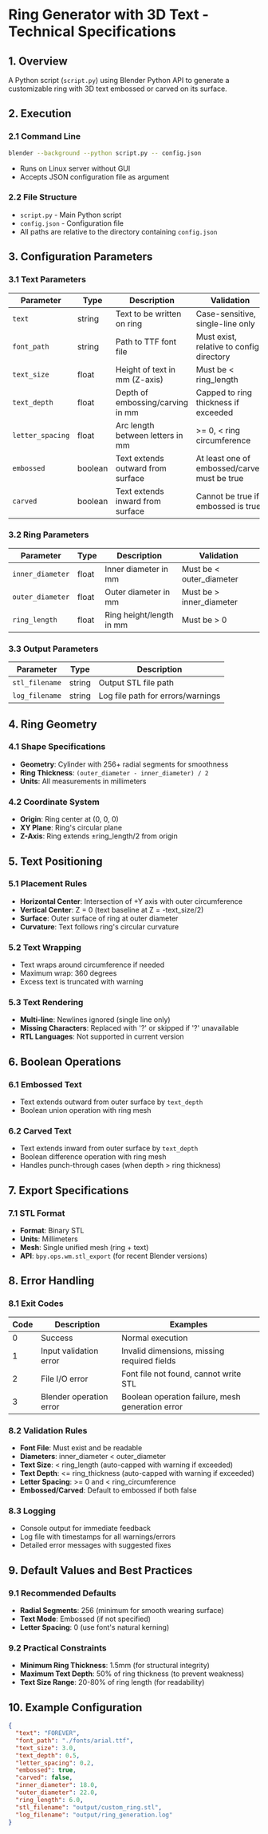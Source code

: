 # Ring Generator with 3D Text - Technical Specifications

## 1. Overview

A Python script (`script.py`) using Blender Python API to generate a customizable ring with 3D text embossed or carved on its surface.

## 2. Execution

### 2.1 Command Line
```bash
blender --background --python script.py -- config.json
```
- Runs on Linux server without GUI
- Accepts JSON configuration file as argument

### 2.2 File Structure
- `script.py` - Main Python script
- `config.json` - Configuration file
- All paths are relative to the directory containing `config.json`

## 3. Configuration Parameters

### 3.1 Text Parameters
| Parameter | Type | Description | Validation |
|-----------|------|-------------|------------|
| `text` | string | Text to be written on ring | Case-sensitive, single-line only |
| `font_path` | string | Path to TTF font file | Must exist, relative to config directory |
| `text_size` | float | Height of text in mm (Z-axis) | Must be < ring_length |
| `text_depth` | float | Depth of embossing/carving in mm | Capped to ring thickness if exceeded |
| `letter_spacing` | float | Arc length between letters in mm | >= 0, < ring circumference |
| `embossed` | boolean | Text extends outward from surface | At least one of embossed/carved must be true |
| `carved` | boolean | Text extends inward from surface | Cannot be true if embossed is true |

### 3.2 Ring Parameters
| Parameter | Type | Description | Validation |
|-----------|------|-------------|------------|
| `inner_diameter` | float | Inner diameter in mm | Must be < outer_diameter |
| `outer_diameter` | float | Outer diameter in mm | Must be > inner_diameter |
| `ring_length` | float | Ring height/length in mm | Must be > 0 |

### 3.3 Output Parameters
| Parameter | Type | Description |
|-----------|------|-------------|
| `stl_filename` | string | Output STL file path |
| `log_filename` | string | Log file path for errors/warnings |

## 4. Ring Geometry

### 4.1 Shape Specifications
- **Geometry**: Cylinder with 256+ radial segments for smoothness
- **Ring Thickness**: `(outer_diameter - inner_diameter) / 2`
- **Units**: All measurements in millimeters

### 4.2 Coordinate System
- **Origin**: Ring center at (0, 0, 0)
- **XY Plane**: Ring's circular plane
- **Z-Axis**: Ring extends ±ring_length/2 from origin

## 5. Text Positioning

### 5.1 Placement Rules
- **Horizontal Center**: Intersection of +Y axis with outer circumference
- **Vertical Center**: Z = 0 (text baseline at Z = -text_size/2)
- **Surface**: Outer surface of ring at outer diameter
- **Curvature**: Text follows ring's circular curvature

### 5.2 Text Wrapping
- Text wraps around circumference if needed
- Maximum wrap: 360 degrees
- Excess text is truncated with warning

### 5.3 Text Rendering
- **Multi-line**: Newlines ignored (single line only)
- **Missing Characters**: Replaced with '?' or skipped if '?' unavailable
- **RTL Languages**: Not supported in current version

## 6. Boolean Operations

### 6.1 Embossed Text
- Text extends outward from outer surface by `text_depth`
- Boolean union operation with ring mesh

### 6.2 Carved Text
- Text extends inward from outer surface by `text_depth`
- Boolean difference operation with ring mesh
- Handles punch-through cases (when depth > ring thickness)

## 7. Export Specifications

### 7.1 STL Format
- **Format**: Binary STL
- **Units**: Millimeters
- **Mesh**: Single unified mesh (ring + text)
- **API**: `bpy.ops.wm.stl_export` (for recent Blender versions)

## 8. Error Handling

### 8.1 Exit Codes
| Code | Description | Examples |
|------|-------------|----------|
| 0 | Success | Normal execution |
| 1 | Input validation error | Invalid dimensions, missing required fields |
| 2 | File I/O error | Font file not found, cannot write STL |
| 3 | Blender operation error | Boolean operation failure, mesh generation error |

### 8.2 Validation Rules
- **Font File**: Must exist and be readable
- **Diameters**: inner_diameter < outer_diameter
- **Text Size**: < ring_length (auto-capped with warning if exceeded)
- **Text Depth**: <= ring_thickness (auto-capped with warning if exceeded)
- **Letter Spacing**: >= 0 and < ring_circumference
- **Embossed/Carved**: Default to embossed if both false

### 8.3 Logging
- Console output for immediate feedback
- Log file with timestamps for all warnings/errors
- Detailed error messages with suggested fixes

## 9. Default Values and Best Practices

### 9.1 Recommended Defaults
- **Radial Segments**: 256 (minimum for smooth wearing surface)
- **Text Mode**: Embossed (if not specified)
- **Letter Spacing**: 0 (use font's natural kerning)

### 9.2 Practical Constraints
- **Minimum Ring Thickness**: 1.5mm (for structural integrity)
- **Maximum Text Depth**: 50% of ring thickness (to prevent weakness)
- **Text Size Range**: 20-80% of ring length (for readability)

## 10. Example Configuration

```json
{
  "text": "FOREVER",
  "font_path": "./fonts/arial.ttf",
  "text_size": 3.0,
  "text_depth": 0.5,
  "letter_spacing": 0.2,
  "embossed": true,
  "carved": false,
  "inner_diameter": 18.0,
  "outer_diameter": 22.0,
  "ring_length": 6.0,
  "stl_filename": "output/custom_ring.stl",
  "log_filename": "output/ring_generation.log"
}
```
